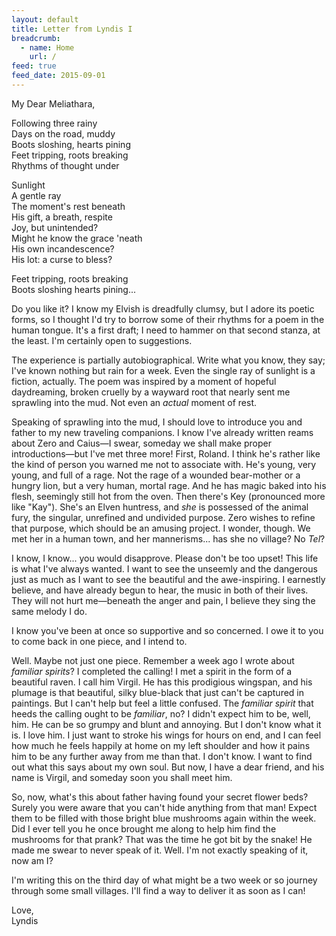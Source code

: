 ```yaml
---
layout: default
title: Letter from Lyndis I
breadcrumb:
  - name: Home
    url: /
feed: true
feed_date: 2015-09-01
---
```

My Dear Meliathara,

Following three rainy  
Days on the road, muddy  
Boots sloshing, hearts pining  
Feet tripping, roots breaking  
Rhythms of thought under  

Sunlight  
A gentle ray  
The moment's rest beneath  
His gift, a breath, respite  
Joy, but unintended?  
Might he know the grace 'neath  
His own incandescence?  
His lot: a curse to bless?  

Feet tripping, roots breaking  
Boots sloshing hearts pining...

Do you like it? I know my Elvish is dreadfully clumsy, but I adore its poetic forms, so I thought I'd try to borrow some of their rhythms for a poem in the human tongue. It's a first draft; I need to hammer on that second stanza, at the least. I'm certainly open to suggestions.

The experience is partially autobiographical. Write what you know, they say; I've known nothing but rain for a week. Even the single ray of sunlight is a fiction, actually. The poem was inspired by a moment of hopeful daydreaming, broken cruelly by a wayward root that nearly sent me sprawling into the mud. Not even an *actual* moment of rest.

Speaking of sprawling into the mud, I should love to introduce you and father to my new traveling companions. I know I've already written reams about Zero and Caius—I swear, someday we shall make proper introductions—but I've met three more! First, Roland. I think he's rather like the kind of person you warned me not to associate with. He's young, very young, and full of a rage. Not the rage of a wounded bear-mother or a hungry lion, but a very human, mortal rage. And he has magic baked into his flesh, seemingly still hot from the oven. Then there's Key (pronounced more like "Kay"). She's an Elven huntress, and *she* is possessed of the animal fury, the singular, unrefined and undivided purpose.  Zero wishes to refine that purpose, which should be an amusing project.  I wonder, though. We met her in a human town, and her mannerisms... has she no village? No *Tel*?

I know, I know... you would disapprove. Please don't be too upset! This life is what I've always wanted. I want to see the unseemly and the dangerous just as much as I want to see the beautiful and the awe-inspiring. I earnestly believe, and have already begun to hear, the music in both of their lives. They will not hurt me—beneath the anger and pain, I believe they sing the same melody I do.

I know you've been at once so supportive and so concerned. I owe it to you to come back in one piece, and I intend to.

Well. Maybe not just one piece. Remember a week ago I wrote about *familiar spirits*? I completed the calling! I met a spirit in the form of a beautiful raven. I call him Virgil. He has this prodigious wingspan, and his plumage is that beautiful, silky blue-black that just can't be captured in paintings. But I can't help but feel a little confused. The *familiar spirit* that heeds the calling ought to be *familiar*, no? I didn't expect him to be, well, him. He can be so grumpy and blunt and annoying. But I don't know what it is. I love him. I just want to stroke his wings for hours on end, and I can feel how much he feels happily at home on my left shoulder and how it pains him to be any further away from me than that. I don't know. I want to find out what this says about my own soul. But now, I have a dear friend, and his name is Virgil, and someday soon you shall meet him.

So, now, what's this about father having found your secret flower beds? Surely you were aware that you can't hide anything from that man! Expect them to be filled with those bright blue mushrooms again within the week. Did I ever tell you he once brought me along to help him find the mushrooms for that prank? That was the time he got bit by the snake! He made me swear to never speak of it. Well. I'm not exactly speaking of it, now am I?

I'm writing this on the third day of what might be a two week or so journey through some small villages. I'll find a way to deliver it as soon as I can!

Love,  
Lyndis
